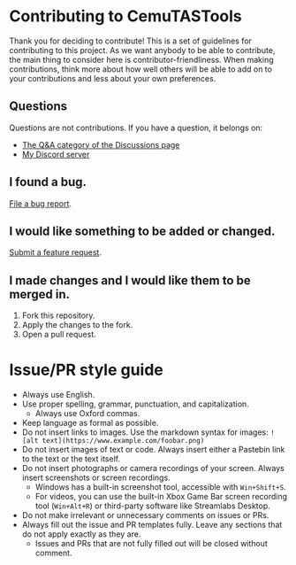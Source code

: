 # Contributing to CemuTASTools
Thank you for deciding to contribute! This is a set of guidelines for
contributing to this project. As we want anybody to be able to contribute, the
main thing to consider here is contributor-friendliness. When making
contributions, think more about how well others will be able to add on to your
contributions and less about your own preferences.

## Questions
Questions are not contributions. If you have a question, it belongs on:
- [The Q&A category of the Discussions page](https://github.com/Makonede/CemuTASTools/discussions/categories/q-a)
- [My Discord server](https://discord.gg/wJGnueZ)

## I found a bug.
[File a bug report](https://github.com/Makonede/CemuTASTools/issues/new?assignees=&labels=bug&template=bug_report.md&title=).

## I would like something to be added or changed.
[Submit a feature request](https://github.com/Makonede/CemuTASTools/issues/new?assignees=&labels=enhancement&template=feature_request.md&title=).

## I made changes and I would like them to be merged in.
1. Fork this repository.
2. Apply the changes to the fork.
3. Open a pull request.

# Issue/PR style guide
- Always use English.
- Use proper spelling, grammar, punctuation, and capitalization.
  - Always use Oxford commas.
- Keep language as formal as possible.
- Do not insert links to images. Use the markdown syntax for images: `![alt text](https://www.example.com/foobar.png)`
- Do not insert images of text or code. Always insert either a Pastebin link to the text or the text itself.
- Do not insert photographs or camera recordings of your screen. Always insert screenshots or screen recordings.
  - Windows has a built-in screenshot tool, accessible with `Win+Shift+S`.
  - For videos, you can use the built-in Xbox Game Bar screen recording tool (`Win+Alt+R`) or third-party software like Streamlabs Desktop.
- Do not make irrelevant or unnecessary comments on issues or PRs.
- Always fill out the issue and PR templates fully. Leave any sections that do not apply exactly as they are.
  - Issues and PRs that are not fully filled out will be closed without comment.
